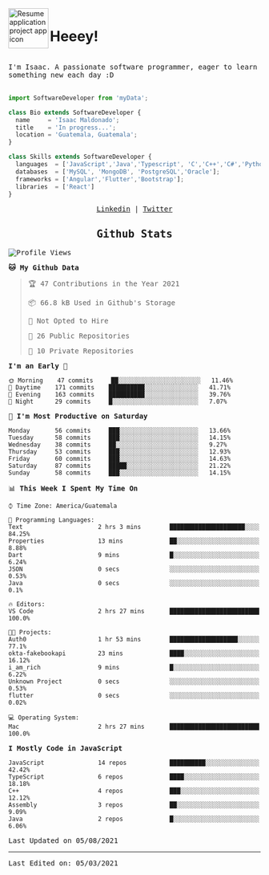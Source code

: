 <img align="left" width="80" height="80" src="https://raw.githubusercontent.com/sidbelbase/sidbelbase/master/wave.gif" alt="Resume application project app icon">

# Heeey!
 
</br>
 
<samp>
I'm Isaac. A passionate software programmer, eager to learn something new each day :D
</samp>
</br></br>



```js
import SoftwareDeveloper from 'myData';

class Bio extends SoftwareDeveloper {
  name     = 'Isaac Maldonado';
  title    = 'In progress...';
  location = 'Guatemala, Guatemala';
}

class Skills extends SoftwareDeveloper {
  languages  = ['JavaScript','Java','Typescript', 'C','C++','C#','Python','Assembly','Dart','Go'];
  databases  = ['MySQL', 'MongoDB', 'PostgreSQL','Oracle'];
  frameworks = ['Angular','Flutter','Bootstrap'];
  libraries  = ['React']
}
```

</p>
<samp>
<p align="center">
<a href="www.linkedin.com/in/isaac-maldonado-4745b2194">Linkedin</a> | <a href="https://twitter.com/Anaklusmos99">Twitter</a>
</p>

<h2 align="center"><samp>Github Stats</samp></h2>

<!--START_SECTION:waka-->
![Profile Views](http://img.shields.io/badge/Profile%20Views-11-blue)

**🐱 My Github Data** 

> 🏆 47 Contributions in the Year 2021
 > 
> 📦 66.8 kB Used in Github's Storage 
 > 
> 🚫 Not Opted to Hire
 > 
> 📜 26 Public Repositories 
 > 
> 🔑 10 Private Repositories  
 > 
**I'm an Early 🐤** 

```text
🌞 Morning    47 commits     ██░░░░░░░░░░░░░░░░░░░░░░░   11.46% 
🌆 Daytime    171 commits    ██████████░░░░░░░░░░░░░░░   41.71% 
🌃 Evening    163 commits    ██████████░░░░░░░░░░░░░░░   39.76% 
🌙 Night      29 commits     █░░░░░░░░░░░░░░░░░░░░░░░░   7.07%

```
📅 **I'm Most Productive on Saturday** 

```text
Monday       56 commits     ███░░░░░░░░░░░░░░░░░░░░░░   13.66% 
Tuesday      58 commits     ███░░░░░░░░░░░░░░░░░░░░░░   14.15% 
Wednesday    38 commits     ██░░░░░░░░░░░░░░░░░░░░░░░   9.27% 
Thursday     53 commits     ███░░░░░░░░░░░░░░░░░░░░░░   12.93% 
Friday       60 commits     ███░░░░░░░░░░░░░░░░░░░░░░   14.63% 
Saturday     87 commits     █████░░░░░░░░░░░░░░░░░░░░   21.22% 
Sunday       58 commits     ███░░░░░░░░░░░░░░░░░░░░░░   14.15%

```


📊 **This Week I Spent My Time On** 

```text
⌚︎ Time Zone: America/Guatemala

💬 Programming Languages: 
Text                     2 hrs 3 mins        █████████████████████░░░░   84.25% 
Properties               13 mins             ██░░░░░░░░░░░░░░░░░░░░░░░   8.88% 
Dart                     9 mins              █░░░░░░░░░░░░░░░░░░░░░░░░   6.24% 
JSON                     0 secs              ░░░░░░░░░░░░░░░░░░░░░░░░░   0.53% 
Java                     0 secs              ░░░░░░░░░░░░░░░░░░░░░░░░░   0.1%

🔥 Editors: 
VS Code                  2 hrs 27 mins       █████████████████████████   100.0%

🐱‍💻 Projects: 
Auth0                    1 hr 53 mins        ███████████████████░░░░░░   77.1% 
okta-fakebookapi         23 mins             ████░░░░░░░░░░░░░░░░░░░░░   16.12% 
i_am_rich                9 mins              █░░░░░░░░░░░░░░░░░░░░░░░░   6.22% 
Unknown Project          0 secs              ░░░░░░░░░░░░░░░░░░░░░░░░░   0.53% 
flutter                  0 secs              ░░░░░░░░░░░░░░░░░░░░░░░░░   0.02%

💻 Operating System: 
Mac                      2 hrs 27 mins       █████████████████████████   100.0%

```

**I Mostly Code in JavaScript** 

```text
JavaScript               14 repos            ██████████░░░░░░░░░░░░░░░   42.42% 
TypeScript               6 repos             ████░░░░░░░░░░░░░░░░░░░░░   18.18% 
C++                      4 repos             ███░░░░░░░░░░░░░░░░░░░░░░   12.12% 
Assembly                 3 repos             ██░░░░░░░░░░░░░░░░░░░░░░░   9.09% 
Java                     2 repos             █░░░░░░░░░░░░░░░░░░░░░░░░   6.06%

```



 Last Updated on 05/08/2021
<!--END_SECTION:waka-->

------

Last Edited on: 05/03/2021

